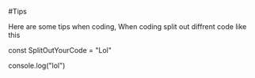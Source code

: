 #Tips

Here are some tips when coding,
When coding split out diffrent code like this


const SplitOutYourCode = "Lol"


console.log("lol")
